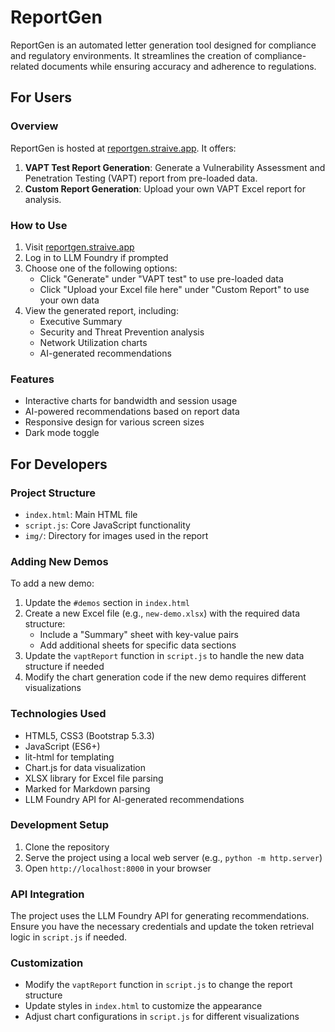# ReportGen

ReportGen is an automated letter generation tool designed for compliance and regulatory environments. It streamlines the creation of compliance-related documents while ensuring accuracy and adherence to regulations.

## For Users

### Overview

ReportGen is hosted at [reportgen.straive.app](https://reportgen.straive.app). It offers:

1. **VAPT Test Report Generation**: Generate a Vulnerability Assessment and Penetration Testing (VAPT) report from pre-loaded data.
2. **Custom Report Generation**: Upload your own VAPT Excel report for analysis.

### How to Use

1. Visit [reportgen.straive.app](https://reportgen.straive.app)
2. Log in to LLM Foundry if prompted
3. Choose one of the following options:
   - Click "Generate" under "VAPT test" to use pre-loaded data
   - Click "Upload your Excel file here" under "Custom Report" to use your own data
4. View the generated report, including:
   - Executive Summary
   - Security and Threat Prevention analysis
   - Network Utilization charts
   - AI-generated recommendations

### Features

- Interactive charts for bandwidth and session usage
- AI-powered recommendations based on report data
- Responsive design for various screen sizes
- Dark mode toggle

## For Developers

### Project Structure

- `index.html`: Main HTML file
- `script.js`: Core JavaScript functionality
- `img/`: Directory for images used in the report

### Adding New Demos

To add a new demo:

1. Update the `#demos` section in `index.html`
2. Create a new Excel file (e.g., `new-demo.xlsx`) with the required data structure:
   - Include a "Summary" sheet with key-value pairs
   - Add additional sheets for specific data sections
3. Update the `vaptReport` function in `script.js` to handle the new data structure if needed
4. Modify the chart generation code if the new demo requires different visualizations

### Technologies Used

- HTML5, CSS3 (Bootstrap 5.3.3)
- JavaScript (ES6+)
- lit-html for templating
- Chart.js for data visualization
- XLSX library for Excel file parsing
- Marked for Markdown parsing
- LLM Foundry API for AI-generated recommendations

### Development Setup

1. Clone the repository
2. Serve the project using a local web server (e.g., `python -m http.server`)
3. Open `http://localhost:8000` in your browser

### API Integration

The project uses the LLM Foundry API for generating recommendations. Ensure you have the necessary credentials and update the token retrieval logic in `script.js` if needed.

### Customization

- Modify the `vaptReport` function in `script.js` to change the report structure
- Update styles in `index.html` to customize the appearance
- Adjust chart configurations in `script.js` for different visualizations

